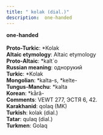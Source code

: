 ```yaml
---
title: " kolak (dial.)"
description:  one-handed
---
```

<p data-pagefind-weight="0.5">
<strong> one-handed</strong><br><br>
<strong>Proto-Turkic</strong>:  *Kolak<br>
<strong>Altaic etymology</strong>:  Altaic etymology<br>
<strong> Proto-Altaic</strong>:  *kalt`o<br>
<strong>Russian meaning</strong>:  однорукий<br>
<strong>Turkic</strong>:  *Kolak<br>
<strong>Mongolian</strong>:  *kalta-s, *kelte-<br>
<strong>Tungus-Manchu</strong>:  *kalta<br>
<strong>Korean</strong>:  *kằră-<br>
<strong>Comments</strong>:  VEWT 277, ЭСТЯ 6, 42.<br>
<strong>Karakhanid</strong>:  qolaq (MK)<br>
<strong>Turkish</strong>:  kolak (dial.)<br>
<strong>Tatar</strong>:  qulaq (dial.)<br>
<strong>Turkmen</strong>:  Golaq<br>

</p>
